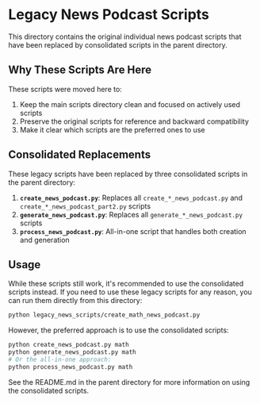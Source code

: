 # Legacy News Podcast Scripts

This directory contains the original individual news podcast scripts that have been replaced by consolidated scripts in the parent directory.

## Why These Scripts Are Here

These scripts were moved here to:
1. Keep the main scripts directory clean and focused on actively used scripts
2. Preserve the original scripts for reference and backward compatibility
3. Make it clear which scripts are the preferred ones to use

## Consolidated Replacements

These legacy scripts have been replaced by three consolidated scripts in the parent directory:

1. **`create_news_podcast.py`**: Replaces all `create_*_news_podcast.py` and `create_*_news_podcast_part2.py` scripts
2. **`generate_news_podcast.py`**: Replaces all `generate_*_news_podcast.py` scripts
3. **`process_news_podcast.py`**: All-in-one script that handles both creation and generation

## Usage

While these scripts still work, it's recommended to use the consolidated scripts instead. If you need to use these legacy scripts for any reason, you can run them directly from this directory:

```bash
python legacy_news_scripts/create_math_news_podcast.py
```

However, the preferred approach is to use the consolidated scripts:

```bash
python create_news_podcast.py math
python generate_news_podcast.py math
# Or the all-in-one approach:
python process_news_podcast.py math
```

See the README.md in the parent directory for more information on using the consolidated scripts. 